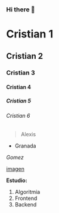 ### Hi there 👋
# Cristian 1
## Cristian 2
### Cristian 3
#### Cristian 4
##### Cristian 5
###### Cristian 6

> Alexis

- Granada 

*Gomez*

[imagen](https://proicecdn.azureedge.net/shared/content/imagenes/Usuarios/ImagenesCKEditor/2b91158d-e72b-498b-8571-c4ae9f8dab8b/bafbaf9d-a5cc-49eb-898e-a9eb71cb2dd2.jpg)

**Estudio:**

1. Algoritmia
2. Frontend
3. Backend
  

<!--
**cristiangranadag/cristiangranadag** is a ✨ _special_ ✨ repository because its `README.md` (this file) appears on your GitHub profile.

Here are some ideas to get you started:

- 🔭 I’m currently working on ...
- 🌱 I’m currently learning prepararacion basica Geek
- 👯 I’m looking to collaborate on ...
- 🤔 I’m looking for help with ...
- 💬 Ask me about ...
- 📫 How to reach me: cristiansordo11@gmail.com
- 😄 Pronouns: ...
- ⚡ Fun fact: ...
-->
